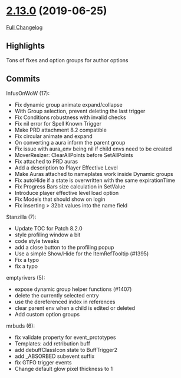 # [2.13.0](https://github.com/WeakAuras/WeakAuras2/tree/2.13.0) (2019-06-25)

[Full Changelog](https://github.com/WeakAuras/WeakAuras2/compare/2.12.4.1...2.13.0)

## Highlights

 Tons of fixes and option groups for author options 

## Commits

InfusOnWoW (17):

- Fix dynamic group animate expand/collapse
- With Group selection, prevent deleting the last trigger
- Fix Conditions robustness with invalid checks
- Fix nil error for Spell Known Trigger
- Make PRD attachment 8.2 compatible
- Fix circular animate and expand
- On converting a aura inform the parent group
- Fix issue with aura_env being nil if child envs need to be created
- MoverResizer: ClearAllPoints before SetAllPoints
- Fix attached to PRD auras
- Add a description to Player Effective Level
- Make Auras attached to nameplates work inside Dynamic groups
- Fix autoHide if a state is overwritten with the same expirationTime
- Fix Progress Bars size calculation in SetValue
- Introduce player effective level load option
- Fix Models that should show on login
- Fix inserting > 32bit values into the name field

Stanzilla (7):

- Update TOC for Patch 8.2.0
- style profiling window a bit
- code style tweaks
- add a close button to the profiling popup
- Use a simple Show/Hide for the ItemRefTooltip (#1395)
- Fix a typo
- fix a typo

emptyrivers (5):

- expose dynamic group helper functions (#1407)
- delete the currently selected entry
- use the dereferenced index in references
- clear parent env when a child is edited or deleted
- Add custom option groups

mrbuds (6):

- fix validate property for event_prototypes
- Templates: add retribution buff
- add debuffClassIcon state to BuffTrigger2
- add _ABSORBED subevent suffix
- fix GTFO trigger events
- Change default glow pixel thickness to 1

